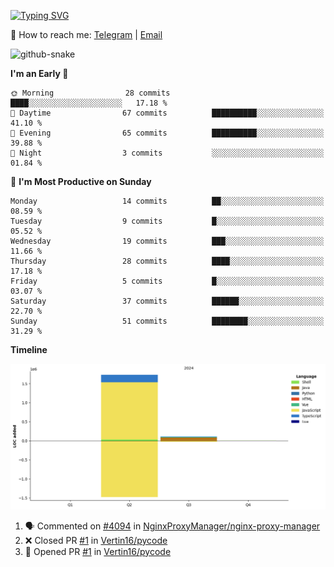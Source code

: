 [![Typing SVG](https://readme-typing-svg.demolab.com?font=Fira+Code&pause=1000&width=435&lines=%F0%9F%91%8B+Hi%2C+I'm+Xeron)](https://git.io/typing-svg)

📮️ How to reach me: [Telegram](https://t.me/Xeron23) | [Email](mailto:cw48565@gmail.com)

<picture>
  <source media="(prefers-color-scheme: dark)" srcset="https://github.com/Xeron2000/Xeron2000/blob/output/github-contribution-grid-snake-dark.svg" />
  <source media="(prefers-color-scheme: light)" srcset="https://github.com/Xeron2000/Xeron2000/blob/output/github-contribution-grid-snake.svg" />
  <img alt="github-snake" src="github-snake.svg" />
</picture>

<!--START_SECTION:waka-->
**I'm an Early 🐤** 

```text
🌞 Morning                28 commits          ████░░░░░░░░░░░░░░░░░░░░░   17.18 % 
🌆 Daytime                67 commits          ██████████░░░░░░░░░░░░░░░   41.10 % 
🌃 Evening                65 commits          ██████████░░░░░░░░░░░░░░░   39.88 % 
🌙 Night                  3 commits           ░░░░░░░░░░░░░░░░░░░░░░░░░   01.84 % 
```
📅 **I'm Most Productive on Sunday** 

```text
Monday                   14 commits          ██░░░░░░░░░░░░░░░░░░░░░░░   08.59 % 
Tuesday                  9 commits           █░░░░░░░░░░░░░░░░░░░░░░░░   05.52 % 
Wednesday                19 commits          ███░░░░░░░░░░░░░░░░░░░░░░   11.66 % 
Thursday                 28 commits          ████░░░░░░░░░░░░░░░░░░░░░   17.18 % 
Friday                   5 commits           █░░░░░░░░░░░░░░░░░░░░░░░░   03.07 % 
Saturday                 37 commits          ██████░░░░░░░░░░░░░░░░░░░   22.70 % 
Sunday                   51 commits          ████████░░░░░░░░░░░░░░░░░   31.29 % 
```


**Timeline**

![Lines of Code chart](https://raw.githubusercontent.com/Xeron2000/Xeron2000/main/assets/bar_graph.png)


<!--END_SECTION:waka-->

<!--START_SECTION:activity-->
1. 🗣 Commented on [#4094](https://github.com/NginxProxyManager/nginx-proxy-manager/issues/4094#issuecomment-2429081625) in [NginxProxyManager/nginx-proxy-manager](https://github.com/NginxProxyManager/nginx-proxy-manager)
2. ❌ Closed PR [#1](https://github.com/Vertin16/pycode/pull/1) in [Vertin16/pycode](https://github.com/Vertin16/pycode)
3. 💪 Opened PR [#1](https://github.com/Vertin16/pycode/pull/1) in [Vertin16/pycode](https://github.com/Vertin16/pycode)
<!--END_SECTION:activity-->
